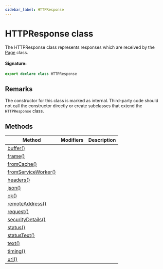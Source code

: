 ```yaml
---
sidebar_label: HTTPResponse
---
```


# HTTPResponse class

The HTTPResponse class represents responses which are received by the [Page](./puppeteer.page.md) class.

#### Signature:

```typescript
export declare class HTTPResponse
```

## Remarks

The constructor for this class is marked as internal. Third-party code should not call the constructor directly or create subclasses that extend the `HTTPResponse` class.

## Methods

| Method                                                               | Modifiers | Description |
| -------------------------------------------------------------------- | --------- | ----------- |
| [buffer()](./puppeteer.httpresponse.buffer.md)                       |           |             |
| [frame()](./puppeteer.httpresponse.frame.md)                         |           |             |
| [fromCache()](./puppeteer.httpresponse.fromcache.md)                 |           |             |
| [fromServiceWorker()](./puppeteer.httpresponse.fromserviceworker.md) |           |             |
| [headers()](./puppeteer.httpresponse.headers.md)                     |           |             |
| [json()](./puppeteer.httpresponse.json.md)                           |           |             |
| [ok()](./puppeteer.httpresponse.ok.md)                               |           |             |
| [remoteAddress()](./puppeteer.httpresponse.remoteaddress.md)         |           |             |
| [request()](./puppeteer.httpresponse.request.md)                     |           |             |
| [securityDetails()](./puppeteer.httpresponse.securitydetails.md)     |           |             |
| [status()](./puppeteer.httpresponse.status.md)                       |           |             |
| [statusText()](./puppeteer.httpresponse.statustext.md)               |           |             |
| [text()](./puppeteer.httpresponse.text.md)                           |           |             |
| [timing()](./puppeteer.httpresponse.timing.md)                       |           |             |
| [url()](./puppeteer.httpresponse.url.md)                             |           |             |

